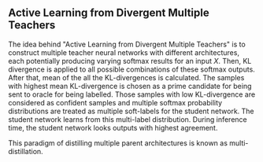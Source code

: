 ## Active Learning from Divergent Multiple Teachers

The idea behind "Active Learning from Divergent Multiple Teachers" is to construct multiple teacher neural networks with different architectures, each potentially producing varying softmax results for an input $X$. Then, KL divergence is applied to all possible combinations of these softmax outputs. After that, mean of the all the KL-divergences is calculated. The samples with highest mean KL-divergence is chosen as a prime candidate for being sent to oracle for being labelled. Those samples with low KL-divergence are considered as confident samples and multiple softmax probability distributions are treated as multiple soft-labels for the student network. The student network learns from this multi-label distribution. During inference time, the student network looks outputs with highest agreement.

This paradigm of distilling multiple parent architectures is known as multi-distillation.
